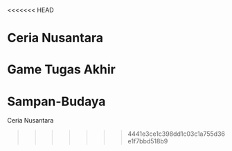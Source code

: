 <<<<<<< HEAD
# Ceria Nusantara
Game Tugas Akhir
=======
# Sampan-Budaya
Ceria Nusantara
>>>>>>> 4441e3ce1c398dd1c03c1a755d36e1f7bbd518b9
